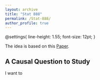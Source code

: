 ```yaml
---
layout: archive
title: "Stat 888"
permalink: /Stat-888/
author_profile: true
---
```


@settings{
   line-height: 1.55;
   font-size: 12pt;
}

The idea is based on this [Paper](https://arxiv.org/pdf/2103.04472.pdf).


## A Causal Question to Study

I want to
